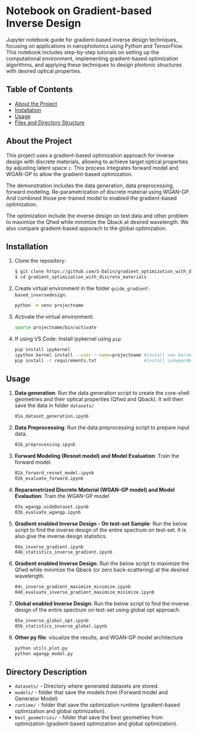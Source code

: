 # Notebook on Gradient-based Inverse Design
Jupyter notebook guide for gradient-based inverse design techniques, focusing on applications in nanophotonics using Python and TensorFlow. 
This notebook includes step-by-step tutorials on setting up the computational environment, implementing gradient-based optimization algorithms, and applying these techniques to design photonic structures with desired optical properties.

## Table of Contents
- [About the Project](#about-the-project)
- [Installation](#installation)
- [Usage](#usage)
- [Files and Directory Structure](#files-and-directory-structure)


## About the Project
This project uses a gradient-based optimization approach for inverse design with discrete materials, allowing to achieve target optical properties by adjusting latent space `z`. This process integrates forward model and WGAN-GP to allow the gradient-based optimization. 

The demonstration includes the data generation, data preprocessing, forward modeling, Re-parametrization of discrete material using WGAN-GP. And combined those pre-trained model to enabled the gradient-based optimization. 

The optimization include the inverse design on test data and other problem to maximize the Qfwd while minimize the Qback at desired wavelength. 
We also compare gradient-based apporach to the global optimization.  

## Installation
1. Clone the repository:
   ```bash
   $ git clone https://github.com/S-Dalin/gradient_optimization_with_discrete_materials.git
   $ cd gradient_optimization_with_discrete_materials
   ```

2. Create virtual environment in the folder `guide_gradient-based_inversedesign`: 
   ```bash
   python -m venv projectname
   ```

3. Activate the virtual environment: 
   ```bash 
   source projectname/bin/activate
   ```

4. If using VS Code: Install ipykernel using `pip`:
   ```bash 
   pip install ipykernel
   ipython kernel install --user --name=projectname #install new kernel
   pip install -r requirements.txt                  #install independencies 
   ```


## Usage
1. **Data generation**:
   Run the data generation script to create the core-shell geometries and their optical properties (Qfwd and Qback). 
   It will then save the data in folder `datasets/`
   ```bash
   01a_dataset_generation.ipynb
   ```

2. **Data Preprocessing**:
   Run the data preprocessing script to prepare input data. 
   ```bash
   01b_preprocessing.ipynb
   ```

3. **Forward Modeling (Resnet model) and Model Evaluation**:
   Train the forward model. 
   ```bash
   02a_forward_resnet_model.ipynb
   02b_evaluate_forward.ipynb
   ```

4. **Reparametrized Discrete Material (WGAN-GP model) and Model Evalaution**:
   Train the WGAN-GP model 
   ```bash
   03a_wgangp_wideDataset.ipynb
   03b_evaluate_wgangp.ipynb
   ```

5. **Gradient enabled Inverse Design - On test-set Sample**:
   Run the below script to find the inverse design of the entire spectrum on test-set. It is also give the inverse design statistics.
   ```bash
   04a_inverse_gradient.ipynb
   04b_statistics_inverse_gradient.ipynb
   ```

6. **Gradient enabled Inverse Design**:
   Run the below script to maximize the Qfwd while minimize the Qback (or zero back-scattering) at the desired wavelength.
   ```bash
   04c_inverse_gradient_maximize_minimize.ipynb
   04d_evaluate_inverse_gradient_maximize_minimize.ipynb
   ```

7. **Global enabled Inverse Design**:
   Run the below script to find the inverse design of the entire spectrum on test-set using global opt approach.
   ```bash
   05a_inverse_global_opt.ipynb
   05b_statistics_inverse_global.ipynb
   ```

8. **Other py file**:
   visualize the results, and WGAN-GP model architecture
   ```bash
   python utils_plot.py
   python wgangp_model.py

## Directory Description
- `datasets/` - Directory where generated datasets are stored.
- `models/` - folder that save the models from (Forward model and Generator Model)
- `runtime/` - folder that save the optimization runtime (gradient-based optimization and global optimization).
- `best_geometries/` - folder that save the best geometries from optimization (gradient-based optimization and global optimization).



